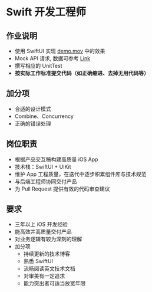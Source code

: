 # Swift 开发工程师

## 作业说明

- 使用 SwiftUI 实现 [demo.mov](https://www.notion.so/sequoiacap/demo.mov) 中的效果
- Mock API 请求, 数据可参考 [Link](https://itunes.apple.com/search?entity=software&limit=50&term=chat)
- 撰写相应的 UnitTest
- **按实际工作标准提交代码（如正确缩进、去掉无用代码等）**

## 加分项

- 合适的设计模式
- Combine、Concurrency
- 正确的错误处理

## 岗位职责

- 根据产品交互稿构建高质量 iOS App
- 技术栈：SwiftUI + UIKit
- 维护 App 工程质量，在迭代中逐步积累组件库与技术规范
- 与后端工程师协同交付产品
- 为 Pull Request 提供有效的代码审查建议

## 要求

- 三年以上 iOS 开发经验
- 能高效并高质量交付产品
- 对业务逻辑有较为深刻的理解
- 加分项
  - 持续更新的技术博客
  - 熟悉 SwiftUI
  - 流畅阅读英文技术文档
  - 对审美有一定追求
  - 能力突出者可适当放宽年限
